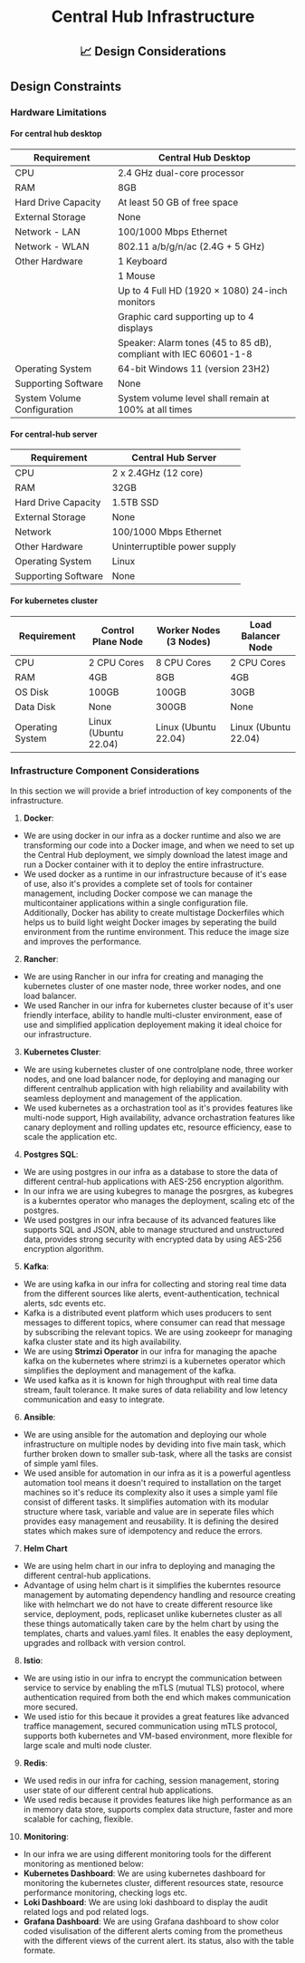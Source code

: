 <div align="center">
<h1>Central Hub Infrastructure</h1>
<h2> 📈 Design Considerations </h2>
</div>

## Design Constraints

### Hardware Limitations

#### **For central hub desktop**

| Requirement  | Central Hub Desktop |
| ------------- | ------------- |
| CPU  | 2.4 GHz dual-core processor  |
| RAM  | 8GB  |
| Hard Drive Capacity  | At least 50 GB of free space |
| External Storage  | None  |
| Network - LAN | 100/1000 Mbps Ethernet  |
| Network - WLAN | 802.11 a/b/g/n/ac (2.4G + 5 GHz)  |
| Other Hardware  | 1 Keyboard  |
|| 1 Mouse  |
|| Up to 4 Full HD (1920 × 1080) 24-inch monitors |
|| Graphic card supporting up to 4 displays |
|| Speaker: Alarm tones (45 to 85 dB), compliant with IEC 60601-1-8 |
| Operating System  | 64-bit Windows 11 (version 23H2)  |
| Supporting Software  | None  |
| System Volume Configuration	| System volume level shall remain at 100% at all times |

#### **For central-hub server**

| Requirement  | Central Hub Server |
| ------------- | ------------- |
| CPU  | 2 x 2.4GHz (12 core)  |
| RAM  | 32GB  |
| Hard Drive Capacity  | 1.5TB SSD  |
| External Storage  | None  |
| Network  | 100/1000 Mbps Ethernet  |
| Other Hardware  | Uninterruptible power supply  |
| Operating System  | Linux  |
| Supporting Software  | None  |

#### **For kubernetes cluster**

| Requirement  | Control Plane Node | Worker Nodes (3 Nodes) | Load Balancer Node |
| ------------- | ------------- | ------------- | ------------- |
| CPU  | 2 CPU Cores  | 8 CPU Cores  | 2 CPU Cores  |
| RAM  | 4GB  | 8GB  | 4GB  |
| OS Disk  | 100GB  | 100GB  | 30GB  |
| Data Disk  | None  | 300GB | None |
| Operating System  | Linux (Ubuntu 22.04) | Linux (Ubuntu 22.04)| Linux (Ubuntu 22.04)|

### Infrastructure Component Considerations

In this section we will provide a brief introduction of key components of the infrastructure.

1. **Docker**:

- We are using docker in our infra as a docker runtime and also we are transforming our code into a Docker image, and when we need to set up the Central Hub deployment, we simply download the latest image and 
  run a Docker container with it to deploy the entire infrastructure.
- We used docker as a runtime in our infrastructure because of it's ease of use, also it's provides a complete set of tools for container management, including Docker compose we can manage the multicontainer 
  applications within a single configuration file. Additionally, Docker has ability to create multistage Dockerfiles which helps us to build light weight Docker images by seperating the build environment from 
  the runtime environment. This reduce the image size and improves the performance.

2. **Rancher**:

- We are using Rancher in our infra for creating and managing the kubernetes cluster of one master node, three worker nodes, and one load balancer.
- We used Rancher in our infra for kubernetes cluster because of it's user friendly interface, ability to handle multi-cluster environment, ease of use and simplified application deployement making it ideal 
  choice for our infrastructure.

3. **Kubernetes Cluster**:
- We are using kubernetes cluster of one controlplane node, three worker nodes, and one load balancer node, for deploying and managing our different centralhub application with high reliability and availability    with seamless deployment and management of the application.
- We used kubernetes as a orchastration tool as it's provides features like multi-node support, High availability, advance orchastration features like canary deployment and rolling updates etc, resource 
  efficiency, ease to scale the application etc.

4. **Postgres SQL**:
- We are using postgres in our infra as a database to store the data of different central-hub applications with AES-256 encryption algorithm.
- In our infra we are using kubegres to manage the posrgres, as kubegres is a kuberntes operator who manages the deployment, scaling etc of the postgres.
- We used postgres in our infra because of its advanced features like supports SQL and JSON, able to manage structured and unstructured data, provides strong security with encrypted data by using AES-256 
  encryption algorithm. 

5. **Kafka**:
- We are using kafka in our infra for collecting and storing real time data from the different sources like alerts, event-authentication, technical alerts, sdc events etc.
- Kafka is a distributed event platform which uses producers to sent messages to different topics, where consumer can read that message by subscribing the relevant topics. We are using zookeepr for managing 
  kafka cluster state and its high availability.
- We are using **Strimzi Operator** in our infra for managing the apache kafka on the kubernetes where strimzi is a kubernetes operator which simplifies the deployment and management of the kafka.
- We used kafka as it is known for high throughput with real time data stream, fault tolerance. It make sures of data reliability and low letency communication and easy to integrate.

6. **Ansible**:
- We are using ansible for the automation and deploying our whole infrastructure on multiple nodes by deviding into five main task, which further broken down to smaller sub-task, where all the tasks are consist 
  of simple yaml files.
- We used ansible for automation in our infra as it is a powerful agentless automation tool means it doesn't required to installation on the target machines so it's reduce its complexity also it uses a simple 
  yaml file consist of different tasks. It simplifies automation with its modular structure where task, variable and value are in seperate files which provides easy management and reusability. It is defining the 
  desired states which makes sure of idempotency and reduce the errors.

7. **Helm Chart**
- We are using helm chart in our infra to deploying and managing the different central-hub applications.
- Advantage of using helm chart is it simplifies the kuberntes resource management by automating dependency handling and resource creating like with helmchart we do not have to create different resource like 
  service, deployment, pods, replicaset unlike kubernetes cluster as all these things automatically taken care by the helm chart by using the templates, charts and values.yaml files. It enables the easy 
  deployment, upgrades and rollback with version control.

8. **Istio**:
- We are using istio in our infra to encrypt the communication between service to service by enabling the mTLS (mutual TLS) protocol, where authentication required from both the end which makes communication 
  more secured.
- We used istio for this becaue it provides a great features like advanced traffice management, secured communication using mTLS protocol, supports both kubernetes and VM-based environment, more flexible for 
  large scale and multi node cluster.

9. **Redis**:
- We used redis in our infra for caching, session management, storing user state of our different central hub applications.
- We used redis because it provides features like high performance as an in memory data store, supports complex data structure, faster and more scalable for caching, flexible.

10. **Monitoring**:
- In our infra we are using different monitoring tools for the different monitoring as mentioned below:
- **Kubernetes Dashboard**: We are using kubernetes dashboard for monitoring the kubernetes cluster, different resources state, resource performance monitoring, checking logs etc.
- **Loki Dashboard**: We are using loki dashboard to display the audit related logs and pod related logs.
- **Grafana Dashboard**: We are using Grafana dashboard to show color coded visulisation of the different alerts coming from the prometheus with the different views of the current alert. its status, also with 
  the table formate.
